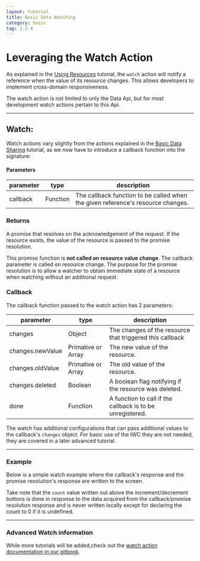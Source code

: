 ```yaml
---
layout: tutorial
title: Basic Data Watching
category: basic
tag: 1.2.4
---
```

# Leveraging the Watch Action
As explained in the [Using Resources](01_quickStart.html) tutorial, the `watch`
action will notify a reference when the value of its resource changes.
This allows developers to implement cross-domain responsiveness.

The watch action is not limited to only the Data Api, but for most development
watch actions pertain to this Api.

***

## Watch:

Watch actions vary slightly from the actions explained in the [Basic Data Sharing](02_dataApi.html) tutorial, as we
now have to introduce a callback function into the signature:

#### Parameters

| parameter          | type     | description                                  |
|--------------------|----------|----------------------------------------------|
| callback           | Function | The callback function to be called when the given reference's resource changes.                                                                                  
### Returns
A promise that resolves on the acknowledgement of the request. If the resource
exists, the value of the resource is passed to the promise resolution.

This promise function is **not called on resource value change**. The callback
parameter is called on resource change. The purpose for the promise resolution
is to allow a watcher to obtain immediate state of a resource when watching
without an additional request.

### Callback
The callback function passed to the watch action has 2 parameters:

| parameter          | type     | description                                  |  
|--------------------|----------|----------------------------------------------|
| changes             | Object   | The changes of the resource that triggered this callback|
| changes.newValue    | Primative or Array| The new value of the resource.|
| changes.oldValue    | Primative or Array| The old value of the resource.|
| changes.deleted     | Boolean | A boolean flag notifying if the resource was deleted.|
| done                | Function| A function to call if the callback is to be unregistered.|

<p data-height="350" data-theme-id="0" data-slug-hash="ZQydmd" data-default-tab="js" data-user="Kevin-K" class='codepen'></p>

The watch has additional configurations that can pass additional values to the
callback's `changes` object. For basic use of the IWC they are not needed,
they are covered in a later advanced tutorial.

***

### Example
Below is a simple watch example where the callback's response and the promise resolution's response are written to the screen.

Take note that the `count` value written out above the increment/decrement buttons is done in response to the
data acquired from the callback/promise resolution response and is never written locally except for declaring the
count to 0 if it is undefined.
<p data-height="450" data-theme-id="0" data-slug-hash="eJEYvx" data-default-tab="result" data-user="Kevin-K" class='codepen'>

***

### Advanced Watch information
While more tutorials will be added,check out the
[watch action documentation in our gitbook]({{site.baseurl}}/{{page.tag}}/gitbook/client/apis/common/watch.html).
